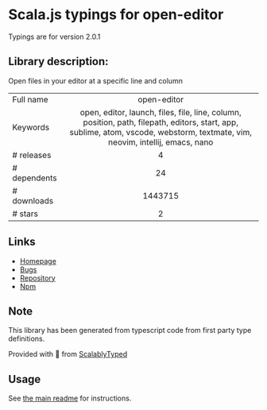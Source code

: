 
# Scala.js typings for open-editor

Typings are for version 2.0.1

## Library description:
Open files in your editor at a specific line and column

|                    |                 |
| ------------------ | :-------------: |
| Full name          | open-editor |
| Keywords           | open, editor, launch, files, file, line, column, position, path, filepath, editors, start, app, sublime, atom, vscode, webstorm, textmate, vim, neovim, intellij, emacs, nano |
| # releases         | 4 |
| # dependents       | 24 |
| # downloads        | 1443715 |
| # stars            | 2 |

## Links
- [Homepage](https://github.com/sindresorhus/open-editor#readme)
- [Bugs](https://github.com/sindresorhus/open-editor/issues)
- [Repository](https://github.com/sindresorhus/open-editor)
- [Npm](https://www.npmjs.com/package/open-editor)
    


## Note
This library has been generated from typescript code from first party type definitions.

Provided with :purple_heart: from [ScalablyTyped](https://github.com/oyvindberg/ScalablyTyped)

## Usage
See [the main readme](../../readme.md) for instructions.



